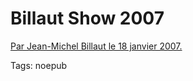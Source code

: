 # Billaut Show 2007


[Par Jean-Michel Billaut le 18 janvier 2007.](http://billaut.typepad.com/jm/2007/01/connaissezvous__7.html)

Tags: noepub